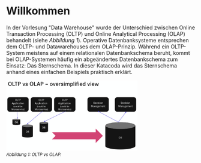 # Willkommen

In der Vorlesung "Data Warehouse" wurde der Unterschied zwischen Online Transaction Processing (OLTP) und Online Analytical Processing (OLAP) behandelt (siehe _Abbildung 1_). Operative Datenbanksysteme entsprechen dem OLTP- und Datawarehouses dem OLAP-Prinzip. Während ein OLTP-System meistens auf einem relationalen Datenbankschema beruht, kommt bei OLAP-Systemen häufig ein abgeändertes Datenbankschema zum Einsatz: Das Sternschema.
In dieser Katacoda wird das Sternschema anhand eines einfachen Beispiels praktisch erklärt.

<img src="assets/Vorlesungsbezug.png" alt="OLAP Data Cube Beispiel" style="max-width: 350px; display: block">
<i style="font-size: 80%">Abbildung 1: OLTP vs OLAP.</i>